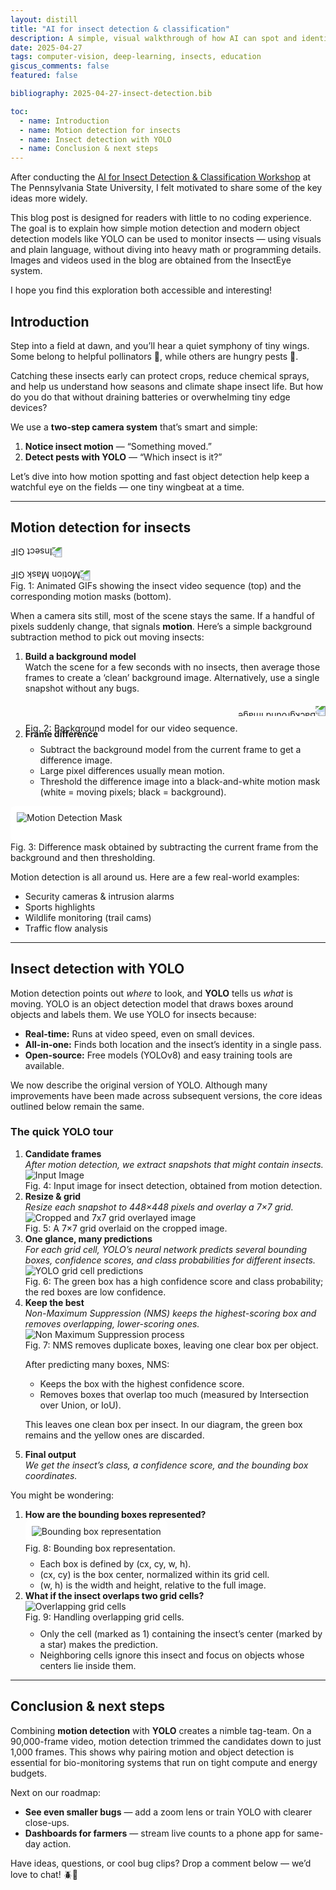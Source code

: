 ```yaml
---
layout: distill
title: "AI for insect detection & classification"
description: A simple, visual walkthrough of how AI can spot and identify insects using motion detection and YOLO.
date: 2025-04-27
tags: computer-vision, deep-learning, insects, education
giscus_comments: false
featured: false

bibliography: 2025-04-27-insect-detection.bib

toc:
  - name: Introduction
  - name: Motion detection for insects
  - name: Insect detection with YOLO
  - name: Conclusion & next steps
---
```



After conducting the [AI for Insect Detection & Classification Workshop](https://insectnet.psu.edu/student-resources/sp25-virtual-workshop-ai-for-insect-detection-classification)<d-cite key="insectnetworkshop2025"></d-cite> at The Pennsylvania State University, I felt motivated to share some of the key ideas more widely. 

This blog post is designed for readers with little to no coding experience. The goal is to explain how simple motion detection and modern object detection models like YOLO<d-cite key="redmon2016you"></d-cite> can be used to monitor insects — using visuals and plain language, without diving into heavy math or programming details. Images and videos used in the blog are obtained from the InsectEye<d-cite key="homan2023insecteye"></d-cite> system. 

I hope you find this exploration both accessible and interesting!


## Introduction

Step into a field at dawn, and you’ll hear a quiet symphony of tiny wings.  
Some belong to helpful pollinators 🐝, while others are hungry pests 🐛.  

Catching these insects early can protect crops, reduce chemical sprays, and help us understand how seasons and climate shape insect life. But how do you do that without draining batteries or overwhelming tiny edge devices?

We use a **two-step camera system** that’s smart and simple:

1. **Notice insect motion** — “Something moved.”  
2. **Detect pests with YOLO** — “Which insect is it?”

Let’s dive into how motion spotting and fast object detection help keep a watchful eye on the fields — one tiny wingbeat at a time.

---

## Motion detection for insects

<div class="col-sm mt-3 mt-md-0 text-center">
  <img src="/assets/blogs/insect_detection/motion_detection/insect.gif" 
       class="img-fluid rounded z-depth-1" 
       style="transform: rotate(180deg); margin-bottom: 20px;" 
       alt="Insect GIF">
  <br>
  <img src="/assets/blogs/insect_detection/motion_detection/motion_masks.gif" 
       class="img-fluid rounded z-depth-1" 
       style="transform: rotate(180deg);" 
       alt="Motion Mask GIF">
</div>
<div class="caption mt-2 text-center">
  Fig. 1: Animated GIFs showing the insect video sequence (top) and the corresponding motion masks (bottom).
</div>

When a camera sits still, most of the scene stays the same. If a handful of pixels suddenly change, that signals **motion**. Here’s a simple background subtraction method to pick out moving insects:

<ol>
  <li>
    <strong>Build a background model</strong><br>
    Watch the scene for a few seconds with no insects, then average those frames to create a ‘clean’ background image. Alternatively, use a single snapshot without any bugs.
    <div class="text-center my-2" style="line-height: 0;">
      <img src="/assets/blogs/insect_detection/motion_detection/background_image.png" 
           class="img-fluid rounded z-depth-1" 
           style="transform: rotate(180deg); display: block; margin: 20 auto;" 
           alt="Background Image">
      <div class="caption text-center" style="margin-top: 20px; font-size: 0.9rem;">
        Fig. 2: Background model for our video sequence.
      </div>
    </div>
  </li>

  <li>
    <strong>Frame difference</strong><br>
    <ul style="margin-top: 0.5rem; margin-bottom: 0;">
      <li>Subtract the background model from the current frame to get a difference image.</li>
      <li>Large pixel differences usually mean motion.</li>
      <li>Threshold the difference image into a black-and-white motion mask (white = moving pixels; black = background).</li>
    </ul>
  </li>
</ol>

<div class="col-sm mt-3 mt-md-0 text-center">
  <div style="background: white; padding: 10px; display: inline-block; border-radius: 8px;">
      <img src="/assets/blogs/insect_detection/motion_detection/motion_detection_mask.png" 
       class="img-fluid rounded" 
       style="margin-bottom: 20px;" 
       alt="Motion Detection Mask">
  </div>
</div>
<div class="caption mt-2 text-center">
  Fig. 3: Difference mask obtained by subtracting the current frame from the background and then thresholding.
</div>

Motion detection is all around us. Here are a few real-world examples:

<ul style="margin-top: 0.5rem; margin-bottom: 0;">
  <li>Security cameras & intrusion alarms</li>
  <li>Sports highlights</li>
  <li>Wildlife monitoring (trail cams)</li>
  <li>Traffic flow analysis</li>
</ul>

---

## Insect detection with YOLO

Motion detection points out _where_ to look, and **YOLO** tells us _what_ is moving. YOLO<d-cite key="redmon2016you"></d-cite> is an object detection model that draws boxes around objects and labels them. We use YOLO for insects because:

* **Real-time:** Runs at video speed, even on small devices.  
* **All-in-one:** Finds both location and the insect’s identity in a single pass.  
* **Open-source:** Free models (YOLOv8) and easy training tools are available.

We now describe the original version of YOLO. Although many improvements have been made across subsequent versions, the core ideas outlined below remain the same.

### The quick YOLO tour

<ol>
  <li>
    <strong>Candidate frames</strong><br>
    <em>After motion detection, we extract snapshots that might contain insects.</em>
    <div class="text-center">
      <img src="/assets/blogs/insect_detection/yolo_steps/input_image.jpg" 
          alt="Input Image" 
          class="img-fluid rounded">
        <div class="caption mt-2 text-center">
          Fig. 4: Input image for insect detection, obtained from motion detection.
        </div>
    </div>
  </li>

  <li>
    <strong>Resize & grid</strong><br>
    <em>Resize each snapshot to 448×448 pixels and overlay a 7×7 grid.</em>
    <div class="text-center">
      <img src="/assets/blogs/insect_detection/yolo_steps/cropped_grid_image.png" 
          alt="Cropped and 7x7 grid overlayed image" 
          class="img-fluid rounded">
        <div class="caption mt-2 text-center">
          Fig. 5: A 7×7 grid overlaid on the cropped image.
        </div>
    </div>
  </li>

  <li>
    <strong>One glance, many predictions</strong><br>
    <em>For each grid cell, YOLO’s neural network predicts several bounding boxes, confidence scores, and class probabilities for different insects.</em>
    <div class="text-center">
      <img src="/assets/blogs/insect_detection/yolo_steps/grid_cell_prediction.png" 
          alt="YOLO grid cell predictions"
          class="img-fluid rounded">
        <div class="caption mt-2 text-center">
          Fig. 6: The green box has a high confidence score and class probability; the red boxes are low confidence.
        </div>
    </div>
  </li>

  <li>
    <strong>Keep the best</strong><br>
    <em>Non-Maximum Suppression (NMS)<d-cite key="hosang2017learning"></d-cite> keeps the highest-scoring box and removes overlapping, lower-scoring ones.</em>
    <div class="text-center">
      <img src="/assets/blogs/insect_detection/yolo_steps/non_maximum_suppression.png" 
           alt="Non Maximum Suppression process" 
           class="img-fluid rounded">
        <div class="caption mt-2 text-center">
          Fig. 7: NMS removes duplicate boxes, leaving one clear box per object.
        </div>
    </div>
    <p class="mt-2">
      After predicting many boxes, NMS:
    </p>
    <ul style="margin-top: 0.5rem; margin-bottom: 0;">
      <li>Keeps the box with the highest confidence score.</li>
      <li>Removes boxes that overlap too much (measured by Intersection over Union, or IoU).</li>
    </ul>
    <p>
      This leaves one clean box per insect. In our diagram, the green box remains and the yellow ones are discarded.
    </p>
  </li>

  <li>
    <strong>Final output</strong><br>
    <em>We get the insect’s class, a confidence score, and the bounding box coordinates.</em>
  </li>
</ol>

<p>You might be wondering:</p>

<ol>
  <li>
    <strong>How are the bounding boxes represented?</strong>
    <div class="text-center">
      <div style="background: white; padding: 10px; display: inline-block; border-radius: 8px;">
        <img src="/assets/blogs/insect_detection/yolo_steps/bounding_box_representation.png" 
            alt="Bounding box representation" 
            class="img-fluid rounded">
      </div>
      <div class="caption mt-2 text-center">
        Fig. 8: Bounding box representation.
      </div>
    </div>
    <ul style="margin-top: 0.5rem; margin-bottom: 0;">
      <li>Each box is defined by (cx, cy, w, h).</li>
      <li>(cx, cy) is the box center, normalized within its grid cell.</li>
      <li>(w, h) is the width and height, relative to the full image.</li>
    </ul>
  </li>

  <li>
    <strong>What if the insect overlaps two grid cells?</strong>
      <div class="text-center">
      <img src="/assets/blogs/insect_detection/yolo_steps/overlapping_grid_cells.png" 
           alt="Overlapping grid cells" 
           class="img-fluid rounded">
        <div class="caption mt-2 text-center">
          Fig. 9: Handling overlapping grid cells.
        </div>
    </div>
    <ul style="margin-top: 10px;">
      <li>Only the cell (marked as 1) containing the insect’s center (marked by a star) makes the prediction.</li>
      <li>Neighboring cells ignore this insect and focus on objects whose centers lie inside them.</li>
    </ul>
  </li>
</ol>

---

## Conclusion & next steps

Combining **motion detection** with **YOLO** creates a nimble tag-team. On a 90,000-frame video, motion detection trimmed the candidates down to just 1,000 frames. This shows why pairing motion and object detection is essential for bio-monitoring systems that run on tight compute and energy budgets.

Next on our roadmap:

* **See even smaller bugs** — add a zoom lens or train YOLO with clearer close-ups.  
* **Dashboards for farmers** — stream live counts to a phone app for same-day action.  

Have ideas, questions, or cool bug clips? Drop a comment below — we’d love to chat! 🪲👋

